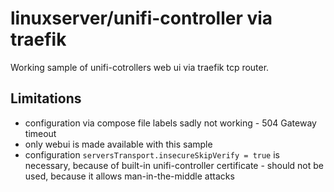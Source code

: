 # linuxserver/unifi-controller via traefik

Working sample of unifi-cotrollers web ui via traefik tcp router.

## Limitations
* configuration via compose file labels sadly not working - 504 Gateway timeout
* only webui is made available with this sample
* configuration `serversTransport.insecureSkipVerify = true` is necessary, because of built-in unifi-controller certificate - should not be used, because it allows man-in-the-middle attacks